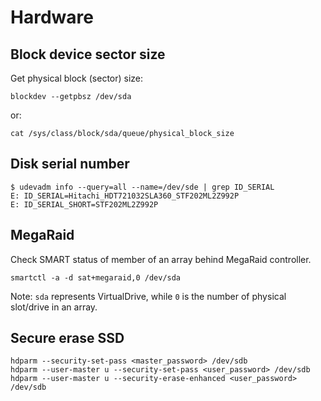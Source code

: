 # Hardware

## Block device sector size

Get physical block (sector) size:

```
blockdev --getpbsz /dev/sda
```

or:

```
cat /sys/class/block/sda/queue/physical_block_size
```

## Disk serial number

```
$ udevadm info --query=all --name=/dev/sde | grep ID_SERIAL
E: ID_SERIAL=Hitachi_HDT721032SLA360_STF202ML2Z992P
E: ID_SERIAL_SHORT=STF202ML2Z992P
```

## MegaRaid

Check SMART status of member of an array behind MegaRaid controller.

```
smartctl -a -d sat+megaraid,0 /dev/sda
```

Note: `sda` represents VirtualDrive, while `0` is the number of
physical slot/drive in an array.

## Secure erase SSD

```
hdparm --security-set-pass <master_password> /dev/sdb
hdparm --user-master u --security-set-pass <user_password> /dev/sdb
hdparm --user-master u --security-erase-enhanced <user_password> /dev/sdb
```

